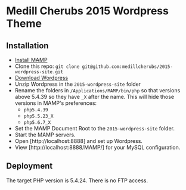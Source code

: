 # Medill Cherubs 2015 Wordpress Theme

## Installation

* [Install MAMP](https://www.mamp.info/en/downloads/)
* Clone this repo: `git clone git@github.com:medillcherubs/2015-wordpress-site.git`
* [Download Wordpress](https://wordpress.org/download/)
* Unzip Wordpress in the `2015-wordpress-site` folder
* Rename the folders in `/Applications/MAMP/bin/php` so that versions above 5.4.39 so they have `_X` after the name. This will hide those versions in MAMP's preferences:
  * `php5.4.39`
  * `php5.5.23_X`
  * `php5.6.7_X`
* Set the MAMP Document Root to the `2015-wordpress-site` folder.
* Start the MAMP servers.
* Open [http://localhost:8888] and set up Wordpress.
* View [http://localhost:8888/MAMP/] for your MySQL configuration.

## Deployment

The target PHP version is 5.4.24. There is no FTP access.